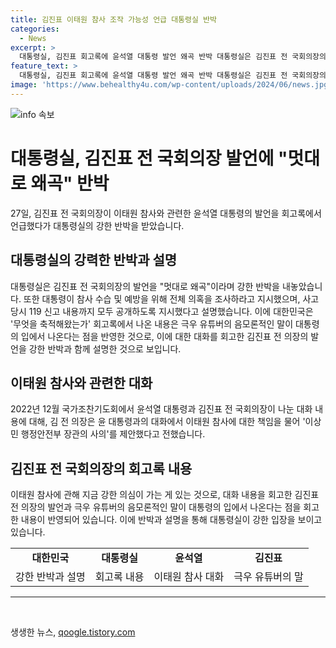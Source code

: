 ```yaml
---
title: 김진표 이태원 참사 조작 가능성 언급 대통령실 반박
categories:
  - News
excerpt: >
  대통령실, 김진표 회고록에 윤석열 대통령 발언 왜곡 반박 대통령실은 김진표 전 국회의장의 회고록에서 나온 내용을 멋대로 왜곡이라며 비판했다. 대통령이 이태원 참사와 관련해 의심이 가는 점을 지적한 것에 대해 김 직 전 의장은 대통령의 발언이 음모론적인 내용을 함의한다며 공개된 회고록에서 대화 내용을 언급했다.
feature_text: >
  대통령실, 김진표 회고록에 윤석열 대통령 발언 왜곡 반박 대통령실은 김진표 전 국회의장의 회고록에서 나온 내용을 멋대로 왜곡이라며 비판했다. 대통령이 이태원 참사와 관련해 의심이 가는 점을 지적한 것에 대해 김 직 전 의장은 대통령의 발언이 음모론적인 내용을 함의한다며 공개된 회고록에서 대화 내용을 언급했다.
image: 'https://www.behealthy4u.com/wp-content/uploads/2024/06/news.jpg'
---
```


<p><img src="https://www.behealthy4u.com/wp-content/uploads/2024/06/news.jpg" alt="info 속보" /></p>

<h1 data-ke-size="size26">대통령실, 김진표 전 국회의장 발언에 "멋대로 왜곡" 반박</h1>

<p data-ke-size="size16">27일, 김진표 전 국회의장이 이태원 참사와 관련한 윤석열 대통령의 발언을 회고록에서 언급했다가 대통령실의 강한 반박을 받았습니다.</p>

<h2 data-ke-size="size24">대통령실의 강력한 반박과 설명</h2>

<p data-ke-size="size16">대통령실은 김진표 전 국회의장의 발언을 "멋대로 왜곡"이라며 강한 반박을 내놓았습니다. 또한 대통령이 참사 수습 및 예방을 위해 전체 의혹을 조사하라고 지시했으며, 사고 당시 119 신고 내용까지 모두 공개하도록 지시했다고 설명했습니다. 이에 대한민국은 '무엇을 축적해왔는가' 회고록에서 나온 내용은 극우 유튜버의 음모론적인 말이 대통령의 입에서 나온다는 점을 반영한 것으로, 이에 대한 대화를 회고한 김진표 전 의장의 발언을 강한 반박과 함께 설명한 것으로 보입니다.</p>

<h2 data-ke-size="size24">이태원 참사와 관련한 대화</h2>

<p data-ke-size="size16">2022년 12월 국가조찬기도회에서 윤석열 대통령과 김진표 전 국회의장이 나눈 대화 내용에 대해, 김 전 의장은 윤 대통령과의 대화에서 이태원 참사에 대한 책임을 물어 '이상민 행정안전부 장관의 사의'를 제안했다고 전했습니다.</p>

<h2 data-ke-size="size24">김진표 전 국회의장의 회고록 내용</h2>

<p data-ke-size="size16">이태원 참사에 관해 지금 강한 의심이 가는 게 있는 것으로, 대화 내용을 회고한 김진표 전 의장의 발언과 극우 유튜버의 음모론적인 말이 대통령의 입에서 나온다는 점을 회고한 내용이 반영되어 있습니다. 이에 반박과 설명을 통해 대통령실이 강한 입장을 보이고 있습니다.</p>

<table>
<tbody>
<tr>
<td style="text-align: center; height: 17px;"><b>대한민국</b></td>
<td style="text-align: center; height: 17px;"><b>대통령실</b></td>
<td style="text-align: center; height: 17px;"><b>윤석열</b></td>
<td style="text-align: center; height: 17px;"><b>김진표</b></td>
</tr>
<tr>
<td style="text-align: center; height: 17px;">강한 반박과 설명</td>
<td style="text-align: center; height: 17px;">회고록 내용</td>
<td style="text-align: center; height: 17px;">이태원 참사 대화</td>
<td style="text-align: center; height: 17px;">극우 유튜버의 말</td>
</tr>
</tbody>
</table>

<hr>

<p data-ke-size="size16">&nbsp;</p>
생생한 뉴스, <a href="https://qoogle.tistory.com" rel="dofollow">qoogle.tistory.com</a>


